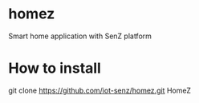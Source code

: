 # homez
Smart home application with SenZ platform

# How to install
git clone https://github.com/iot-senz/homez.git HomeZ
